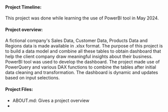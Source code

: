 #### Project Timeline:
This project was done while learning the use of PowerBI tool in May 2024.

#### Project overview:
A fictional company's Sales Data, Customer Data, Products Data and Regions data is made available in .xlsx format. The purpose of this project is to build a data model and combine all these tables to obtain dashboard that help the client company draw meaningful insights about their business. PowerBI tool was used to develop the dashboard. The project made use of PowerQuery and various DAX functions to combine the tables after initial data cleaning and transformation. The dashboard is dynamic and updates based on input selections. 

#### Project Files:
- ABOUT.md: Gives a project overview
- 
